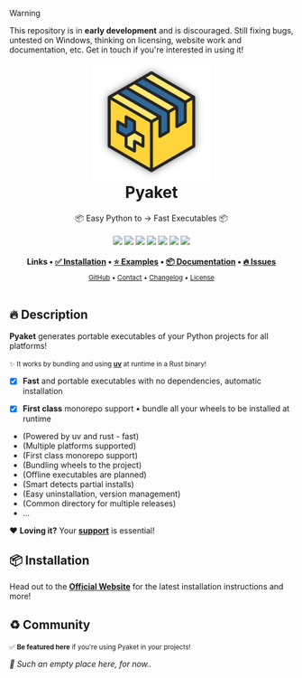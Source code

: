> [!WARNING]
> This repository is in **early development** and is discouraged. Still fixing bugs, untested on Windows, thinking on licensing, website work and documentation, etc. Get in touch if you're interested in using it!

<div align="center">
  <img src="https://raw.githubusercontent.com/BrokenSource/Pyaket/main/Pyaket/Resources/Images/Pyaket.png" width="210">
  <h1 style="margin-top: 0">Pyaket</h1>
  <span>📦 Easy Python to → Fast Executables 📦</span>
  <br>
  <br>
    <a href="https://crates.io/crates/pyaket/"><img src="https://img.shields.io/crates/v/pyaket?label=Crates.io&color=orange"></a>
    <a href="https://crates.io/crates/pyaket/"><img src="https://img.shields.io/crates/d/pyaket?label=Downloads&color=orange"></a>
    <a href="https://pypi.org/project/pyaket/"><img src="https://img.shields.io/pypi/v/pyaket?label=PyPI&color=blue"></a>
    <a href="https://pypi.org/project/pyaket/"><img src="https://img.shields.io/pypi/dw/pyaket?label=Installs&color=blue"></a>
    <a href="https://github.com/BrokenSource/Pyaket/"><img src="https://img.shields.io/github/v/tag/BrokenSource/Pyaket?label=GitHub&color=orange"></a>
    <a href="https://github.com/BrokenSource/Pyaket/stargazers"><img src="https://img.shields.io/github/stars/BrokenSource/Pyaket?label=Stars&style=flat&color=orange"></a>
    <a href="https://discord.gg/KjqvcYwRHm"><img src="https://img.shields.io/discord/1184696441298485370?label=Discord&style=flat&color=purple"></a>
  <br>
  <br>
  <b>
    Links •
    <a href="https://pyaket.dev/get/">✅ Installation</a> •
    <a href="https://pyaket.dev/examples/">⭐️ Examples</a> •
    <a href="https://pyaket.dev/docs/">📦 Documentation</a> •
    <a href="https://github.com/BrokenSource/Pyaket/issues">🔥 Issues</a>
  </b>
  <br>
  <sub>
    <a href="https://www.github.com/BrokenSource/Pyaket">GitHub</a> •
    <a href="https://pyaket.dev/about/contact">Contact</a> •
    <a href="https://pyaket.dev/about/changelog">Changelog</a> •
    <a href="https://pyaket.dev/about/license">License</a>
  </sub>
  <br>
  <br>
</div>

<!-- Todo: Demo video here, as always -->

## 🔥 Description

**Pyaket** generates portable executables of your Python projects for all platforms!

<small>✨ It works by bundling and using [**uv**](https://github.com/astral-sh/uv) at runtime in a Rust binary!</small>

- [x] **Fast** and portable executables with no dependencies, automatic installation

- [x] **First class** monorepo support • bundle all your wheels to be installed at runtime

- (Powered by uv and rust - fast)
- (Multiple platforms supported)
- (First class monorepo support)
- (Bundling wheels to the project)
- (Offline executables are planned)
- (Smart detects partial installs)
- (Easy uninstallation, version management)
- (Common directory for multiple releases)
- ...

❤️ **Loving it?** Your [**support**](https://brokensrc.dev/about/sponsors/) is essential!

## 📦 Installation

Head out to the [**Official Website**](https://pyaket.dev/get) for the latest installation instructions and more!

<!-- Website screenshot, as always -->

## ♻️ Community

<small>✅ **Be featured here** if you're using Pyaket in your projects!</small>

_🌵 Such an empty place here, for now.._
